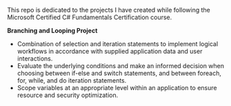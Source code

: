 This repo is dedicated to the projects I have created while following the Microsoft Certified C# Fundamentals Certification course.

**Branching and Looping Project**
- Combination of selection and iteration statements to implement logical workflows in accordance with supplied application data and user interactions.
- Evaluate the underlying conditions and make an informed decision when choosing between if-else and switch statements, and between foreach, for, while, and do iteration statements.
- Scope variables at an appropriate level within an application to ensure resource and security optimization.
